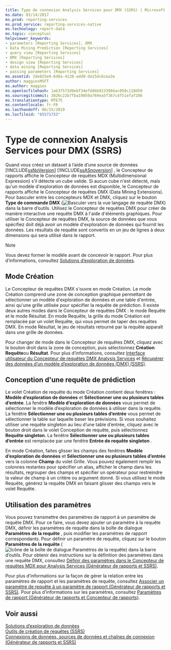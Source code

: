 ```yaml
---
title: Type de connexion Analysis Services pour DMX (SSRS) | Microsoft Docs
ms.date: 03/14/2017
ms.prod: reporting-services
ms.prod_service: reporting-services-native
ms.technology: report-data
ms.topic: conceptual
helpviewer_keywords:
- parameters [Reporting Services], DMX
- Data Mining Prediction [Reporting Services]
- query view [Reporting Services]
- DMX [Reporting Services]
- design view [Reporting Services]
- data mining [Reporting Services]
- passing parameters [Reporting Services]
ms.assetid: 2de825e9-6d8a-4128-add0-da15dc6cea3e
author: maggiesMSFT
ms.author: maggies
ms.openlocfilehash: 1ab37573d9ebf34efddbb9233866ac058c118d50
ms.sourcegitcommit: 3026c22b7fba19059a769ea5f367c4f51efaf286
ms.translationtype: MTE75
ms.contentlocale: fr-FR
ms.lasthandoff: 06/15/2019
ms.locfileid: "65571733"
---
```

# <a name="analysis-services-connection-type-for-dmx-ssrs"></a>Type de connexion Analysis Services pour DMX (SSRS)
  Quand vous créez un dataset à l’aide d’une source de données [!INCLUDE[ssNoVersion](../../includes/ssnoversion-md.md)] [!INCLUDE[ssASnoversion](../../includes/ssasnoversion-md.md)] , le Concepteur de rapports affiche le Concepteur de requêtes MDX (Multidimensional Expression) s’il détecte un cube valide. Si aucun cube n'est détecté, mais qu'un modèle d'exploration de données est disponible, le Concepteur de rapports affiche le Concepteur de requêtes DMX (Data Mining Extensions). Pour basculer entre les concepteurs MDX et DMX, cliquez sur le bouton **Type de commande DMX** (![Basculer vers la vue langage de requête DMX](../../reporting-services/report-data/media/rsqdicon-commandtypedmx.gif "Basculer vers la vue langage de requête DMX")) dans la barre d’outils. Utilisez le Concepteur de requêtes DMX pour créer de manière interactive une requête DMX à l'aide d'éléments graphiques. Pour utiliser le Concepteur de requêtes DMX, la source de données que vous spécifiez doit déjà avoir un modèle d'exploration de données qui fournit les données. Les résultats de requête sont convertis en un jeu de lignes à deux dimensions qui sera utilisé dans le rapport.  
  
> [!NOTE]  
>  Vous devez former le modèle avant de concevoir le rapport. Pour plus d’informations, consultez [Solutions d’exploration de données](../../analysis-services/data-mining/data-mining-solutions.md).  
  
## <a name="design-mode"></a>Mode Création  
 Le Concepteur de requêtes DMX s'ouvre en mode Création. Le mode Création comprend une zone de conception graphique permettant de sélectionner un modèle d'exploration de données et une table d'entrée, ainsi qu'une grille utilisée pour spécifier la requête de prédiction. Il existe deux autres modes dans le Concepteur de requêtes DMX : le mode Requête et le mode Résultat. En mode Requête, la grille du mode Création est remplacée par un volet Requête, qui vous permet de taper des requêtes DMX. En mode Résultat, le jeu de résultats retourné par la requête apparaît dans une grille de données.  
  
 Pour changer de mode dans le Concepteur de requêtes DMX, cliquez avec le bouton droit dans la zone de conception, puis sélectionnez **Création** **Requête**ou **Résultat**. Pour plus d’informations, consultez [Interface utilisateur du Concepteur de requêtes DMX Analysis Services](../../reporting-services/report-data/analysis-services-dmx-query-designer-user-interface.md) et [Récupérer des données d’un modèle d’exploration de données &#40;DMX&#41; &#40;SSRS&#41;](../../reporting-services/report-data/retrieve-data-from-a-data-mining-model-dmx-ssrs.md).  
  
## <a name="designing-a-prediction-query"></a>Conception d'une requête de prédiction  
 Le volet Création de requête du mode Création contient deux fenêtres : **Modèle d’exploration de données** et **Sélectionner une ou plusieurs tables d’entrée**. La fenêtre **Modèle d’exploration de données** vous permet de sélectionner le modèle d’exploration de données à utiliser dans la requête. La fenêtre **Sélectionner une ou plusieurs tables d’entrée** vous permet de sélectionner la table sur laquelle baser les prévisions. Si vous souhaitez utiliser une requête singleton au lieu d’une table d’entrée, cliquez avec le bouton droit dans le volet Conception de requête, puis sélectionnez **Requête singleton**. La fenêtre **Sélectionner une ou plusieurs tables d’entrée** est remplacée par une fenêtre **Entrée de requête singleton** .  
  
 En mode Création, faites glisser les champs des fenêtres **Modèle d’exploration de données** et **Sélectionner une ou plusieurs tables d’entrée** vers la colonne **Champ** du volet Grille. Vous pouvez également remplir les colonnes restantes pour spécifier un alias, afficher le champ dans les résultats, regrouper des champs et spécifier un opérateur pour restreindre la valeur de champ à un critère ou argument donné. Si vous utilisez le mode Requête, générez la requête DMX en faisant glisser des champs vers le volet Requête.  
  
## <a name="using-parameters"></a>Utilisation des paramètres  
 Vous pouvez transmettre des paramètres de rapport à un paramètre de requête DMX. Pour ce faire, vous devez ajouter un paramètre à la requête DMX, définir les paramètres de requête dans la boîte de dialogue **Paramètres de la requête** , puis modifier les paramètres de rapport correspondants. Pour définir un paramètre de requête, cliquez sur le bouton **Paramètres de la requête** (![Icône de la boîte de dialogue Paramètres de la requête](../../reporting-services/report-data/media/iconqueryparameter.gif "Icône de la boîte de dialogue Paramètres de la requête")) dans la barre d’outils. Pour obtenir des instructions sur la définition des paramètres dans une requête DMX, consultez [Définir des paramètres dans le Concepteur de requêtes MDX pour Analysis Services &#40;Générateur de rapports et SSRS&#41;](../../reporting-services/report-data/define-parameters-in-the-mdx-query-designer-for-analysis-services.md).  
  
 Pour plus d’informations sur la façon de gérer la relation entre les paramètres de rapport et les paramètres de requête, consultez [Associer un paramètre de requête à un paramètre de rapport &#40;Générateur de rapports et SSRS&#41;](../../reporting-services/report-data/associate-a-query-parameter-with-a-report-parameter-report-builder-and-ssrs.md). Pour plus d’informations sur les paramètres, consultez [Paramètres de rapport &#40;Générateur de rapports et Concepteur de rapports&#41;](../../reporting-services/report-design/report-parameters-report-builder-and-report-designer.md).  
  
## <a name="see-also"></a>Voir aussi  
 [Solutions d’exploration de données](../../analysis-services/data-mining/data-mining-solutions.md)   
 [Outils de création de requêtes &#40;SSRS&#41;](../../reporting-services/report-data/query-design-tools-ssrs.md)   
 [Connexions de données, sources de données et chaînes de connexion &#40;Générateur de rapports et SSRS&#41;](../../reporting-services/report-data/data-connections-data-sources-and-connection-strings-report-builder-and-ssrs.md)  
  
  

